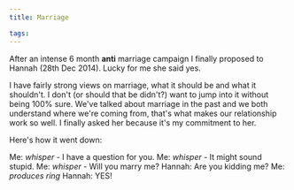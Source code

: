 ```yaml
---
title: Marriage

tags:
---
```

After an intense 6 month **anti** marriage campaign I finally proposed to Hannah (28th Dec 2014). Lucky for me she said yes.

I have fairly strong views on marriage, what it should be and what it shouldn't. I don't (or should that be didn't?) want to jump into it without being 100% sure. We've talked about marriage in the past and we both understand where we're coming from, that's what makes our relationship work so well. I finally asked her because it's my commitment to her.

Here's how it went down:

Me: *whisper* - I have a question for you.
Me: *whisper* - It might sound stupid.
Me: *whisper* - Will you marry me?
Hannah: Are you kidding me?
Me: *produces ring*
Hannah: YES!
